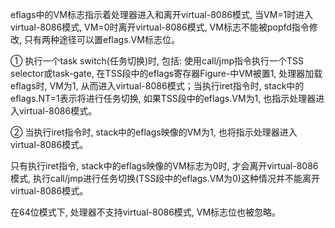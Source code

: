eflags中的VM标志指示着处理器进入和离开virtual-8086模式, 当VM=1时进入virtual-8086模式, VM=0时离开virtual-8086模式, VM标志不能被popfd指令修改, 只有两种途径可以置eflags.VM标志位。

① 执行一个task switch(任务切换)时, 包括: 使用call/jmp指令执行一个TSS selector或task-gate, 在TSS段中的eflags寄存器Figure-中VM被置1, 处理器加载eflags时, VM为1, 从而进入virtual-8086模式；当执行iret指令时, stack中的eflags.NT=1表示将进行任务切换, 如果TSS段中的eflags.VM为1, 也指示处理器进入virtual-8086模式。

② 当执行iret指令时, stack中的eflags映像的VM为1, 也将指示处理器进入virtual-8086模式。

只有执行iret指令, stack中的eflags映像的VM标志为0时, 才会离开virtual-8086模式, 执行call/jmp进行任务切换(TSS段中的eflags.VM为0)这种情况并不能离开virtual-8086模式。

在64位模式下, 处理器不支持virtual\-8086模式, VM标志位也被忽略。